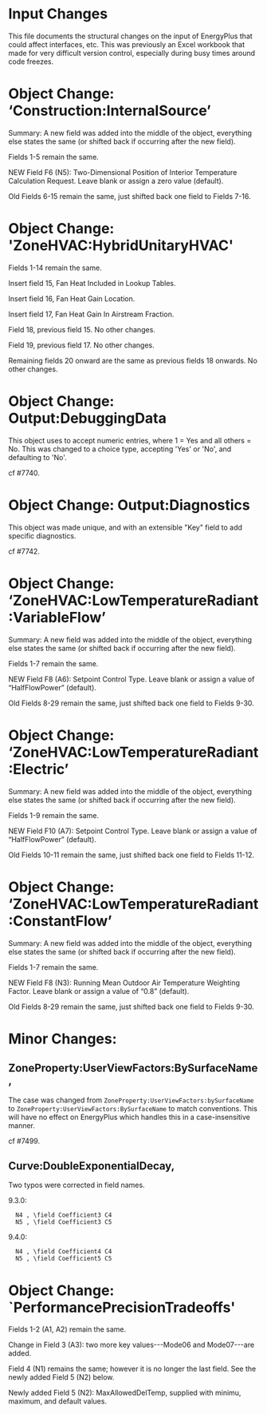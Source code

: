 Input Changes
=============

This file documents the structural changes on the input of EnergyPlus that could affect interfaces, etc.
This was previously an Excel workbook that made for very difficult version control, especially during busy times around code freezes.

# Object Change: ‘Construction:InternalSource’

Summary: A new field was added into the middle of the object, everything else states the same (or shifted back if occurring after the new field).

Fields 1-5 remain the same.

NEW Field F6 (N5): Two-Dimensional Position of Interior Temperature Calculation Request.  Leave blank or assign a zero value (default).

Old Fields 6-15 remain the same, just shifted back one field to Fields 7-16.

# Object Change: 'ZoneHVAC:HybridUnitaryHVAC'

Fields 1-14 remain the same.

Insert field 15, Fan Heat Included in Lookup Tables.

Insert field 16, Fan Heat Gain Location.

Insert field 17, Fan Heat Gain In Airstream Fraction.

Field 18, previous field 15. No other changes.

Field 19, previous field 17. No other changes.

Remaining fields 20 onward are the same as previous fields 18 onwards. No other changes.

# Object Change: Output:DebuggingData

This object uses to accept numeric entries, where 1 = Yes and all others = No. This was changed to a choice type, accepting 'Yes' or 'No', and defaulting to 'No'.

cf #7740.

# Object Change: Output:Diagnostics

This object was made unique, and with an extensible "Key" field to add specific diagnostics.

cf #7742.

# Object Change: ‘ZoneHVAC:LowTemperatureRadiant:VariableFlow’

Summary: A new field was added into the middle of the object, everything else states the same (or shifted back if occurring after the new field).

Fields 1-7 remain the same.

NEW Field F8 (A6): Setpoint Control Type.  Leave blank or assign a value of “HalfFlowPower” (default).

Old Fields 8-29 remain the same, just shifted back one field to Fields 9-30.

# Object Change: ‘ZoneHVAC:LowTemperatureRadiant:Electric’

Summary: A new field was added into the middle of the object, everything else states the same (or shifted back if occurring after the new field).

Fields 1-9 remain the same.

NEW Field F10 (A7): Setpoint Control Type.  Leave blank or assign a value of “HalfFlowPower” (default).

Old Fields 10-11 remain the same, just shifted back one field to Fields 11-12.

# Object Change: ‘ZoneHVAC:LowTemperatureRadiant:ConstantFlow’

Summary: A new field was added into the middle of the object, everything else states the same (or shifted back if occurring after the new field).

Fields 1-7 remain the same.

NEW Field F8 (N3): Running Mean Outdoor Air Temperature Weighting Factor.  Leave blank or assign a value of “0.8” (default).

Old Fields 8-29 remain the same, just shifted back one field to Fields 9-30.

# Minor Changes:

## ZoneProperty:UserViewFactors:BySurfaceName,

The case was changed from `ZoneProperty:UserViewFactors:bySurfaceName` to `ZoneProperty:UserViewFactors:BySurfaceName` to match conventions.
This will have no effect on EnergyPlus which handles this in a case-insensitive manner.

cf #7499.

## Curve:DoubleExponentialDecay,

Two typos were corrected in field names.

9.3.0:

```
  N4 , \field Coefficient3 C4
  N5 , \field Coefficient3 C5
```

9.4.0:

```
  N4 , \field Coefficient4 C4
  N5 , \field Coefficient5 C5
```

# Object Change: `PerformancePrecisionTradeoffs'

Fields 1-2 (A1, A2) remain the same.

Change in Field 3 (A3): two more key values---Mode06 and Mode07---are added.

Field 4 (N1) remains the same; however it is no longer the last field. See the newly added Field 5 (N2) below.

Newly added Field 5 (N2): MaxAllowedDelTemp, supplied with minimu, maximum, and default values.
